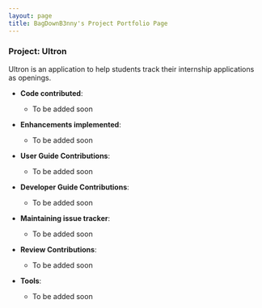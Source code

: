 ```yaml
---
layout: page
title: BagDownB3nny's Project Portfolio Page
---
```


### Project: Ultron

Ultron is an application to help students track their internship applications as openings.

* **Code contributed**:
    * To be added soon

* **Enhancements implemented**:
    * To be added soon

* **User Guide Contributions**:
    * To be added soon

* **Developer Guide Contributions**:
    * To be added soon

* **Maintaining issue tracker**:
    * To be added soon

* **Review Contributions**:
    * To be added soon

* **Tools**:
    * To be added soon
